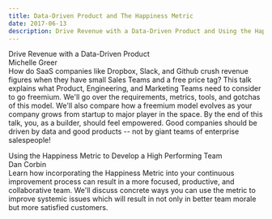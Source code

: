 ```yaml
---
title: Data-Driven Product and The Happiness Metric
date: 2017-06-13
description: Drive Revenue with a Data-Driven Product and Using the Happiness Metric to Develop a High Performing Team
---
```


Drive Revenue with a Data-Driven Product  
Michelle Greer  
How do SaaS companies like Dropbox, Slack, and Github crush revenue figures when they have small Sales Teams and a free price tag? This talk explains what Product, Engineering, and Marketing Teams need to consider to go freemium. We'll go over the requirements, metrics, tools, and gotchas of this model. We'll also compare how a freemium model evolves as your company grows from startup to major player in the space.
By the end of this talk, you, as a builder, should feel empowered. Good companies should be driven by data and good products -- not by giant teams of enterprise salespeople!


Using the Happiness Metric to Develop a High Performing Team  
Dan Corbin  
Learn how incorporating the Happiness Metric into your continuous improvement process can result in a more focused, productive, and collaborative team. We'll discuss concrete ways you can use the metric to improve systemic issues which will result in not only in better team morale but more satisfied customers.
